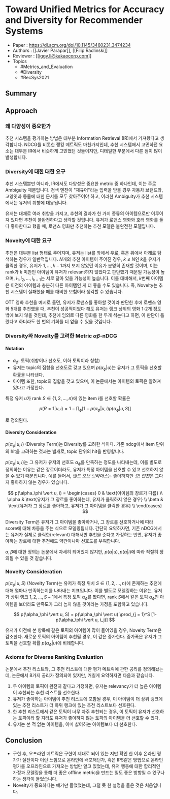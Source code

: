 # Toward Unified Metrics for Accuracy and Diversity for Recommender Systems

- Paper : <https://dl.acm.org/doi/10.1145/3460231.3474234>
- Authors : [[Javier Parapar]], [[Filip Radlinski]]
- Reviewer : [[iggy.ll@kakaocorp.com]]
- Topics
  - #Metrics_and_Evaluation
  - #Diversity
  - #RecSys2021

## Summary

## Approach

### 왜 다양성이 중요한가

추천 시스템을 평가하는 방법은 대부분 Information Retrieval (IR)에서 가져왔다고 생각합니다. NDCG를 비롯한 랭킹 메트릭도 마찬가지인데, 추천 시스템에서 고민하던 요소는 대부분 IR에서 비슷하게 고민했던 것들이지만, 디테일한 부분에서 다른 점이 많이 발생합니다.

### Diversity에 대한 대한 요구

추천 시스템뿐만 아니라, IR에서도 다양성은 중요한 metric 중 하나인데, 이는 주로 Ambiguity 때문입니다. 검색 엔진이 "재규어"라는 입력을 받을 경우 자동차 브랜드와, 고양잇과 동물에 대한 문서를 모두 찾아주어야 하고, 이러한 Ambiguity가 추천 시스템에서는 유저의 취향에 대응됩니다.

유저는 대체로 여러 취향을 가지고, 추천의 결과가 한 가지 종류의 아이템으로만 이루어져 있다면 추천이 불완전하다고 생각할 것입니다. 유저가 로맨스 영화와 호러 영화를 둘 다 좋아한다고 했을 때, 로맨스 영화만 추천하는 추천 모델은 불완전한 모델입니다.

### Novelty에 대한 요구

추천은 대부분 list 형태로 주어지며, 유저는 list를 좌에서 우로, 혹은 위에서 아래로 탐색하는 경우가 일반적입니다. $N$개의 추천 아이템이 주어진 경우, $k \leq N$인 $k$을 유저가 클릭한 경우, 유저가 $1, \dots, k-1$까지 보지 않았던 이유가 분명히 존재할 것이며, 이는 rank가 $k$ 미만인 아이템이 유저가 relevant하지 않았다고 판단했기 때문일 가능성이 높으며, $i_1, i_2, \dots, i_{k-1}$는 서로 닮아 있을 가능성이 높습니다. 이를 대비해서, $k$번째 아이템은 이전의 아이템과 충분히 다른 아이템인 게 더 좋을 수도 있습니다. 즉, Novelty는 추천 시스템이 실패했을 때를 대비한 보험이라 생각할 수 있습니다.

OTT 영화 추천을 예시로 들면, 유저가 로맨스를 좋아할 것이라 판단한 후에 로맨스 영화 5개를 추천했을 때, 추천이 성공적이었다 해도 유저는 랭크 상위의 영화 1-2개 정도밖에 보지 않을 것인데, 추천에 임의로 다른 영화를 한 두개 섞는다고 하면, 이 판단이 틀렸다고 하더라도 한 번의 기회를 더 얻을 수 있을 것입니다.

### Diversity와 Novelty를 고려한 Metric $\alpha\beta$-nDCG

#### Notation

- $\alpha_\phi$: 토픽(취향이나 선호도, 이하 토픽이라 칭함)
- 유저는 topic의 집합을 선호도로 갖고 있으며 $p(\alpha_\phi \vert u)$는 유저가 그 토픽을 선호할 확률을 나타낸다.
- 아이템 또한, topic의 집합을 갖고 있으며, 이 논문에서는 아이템의 토픽은 알려져 있다고 가정한다.

특정 유저 $u$가 rank $S \in \{1, 2, \dots, n\}$에 있는 item $i$를 선호할 확률은

$$
p(R=1  \vert u, i) = 1  -  \prod_{\phi} [1  - p(\alpha_\phi  \vert u, i) p(\alpha_\phi  \vert u, S)]
$$

로 정의된다.

#### Diversity Consideration

$p(\alpha_\phi  \vert u, i)$ (Diversity Term)는 Diversity를 고려한 식이다. 기존 ndcg에서 item 단위의 hit을 고려하는 것과는 별개로, topic 단위의 hit을 반영합니다.

$p(\alpha_\phi \vert u, i)$는 그 유저가 유저의 선호도 $\alpha_\phi$를 만족하는 정도를 나타내는데, 이를 별도로 정의하는 이유는 같은 장르이더라도, 유저가 특정 아이템을 선호할 수 있고 선호하지 않을 수 있기 때문입니다. 예를 들어서, *밴드 오브 브라더스*는 좋아하지만 *오! 인천*은 그다지 좋아하지 않는 경우가 있습니다.

$$
p(\alpha_\phi  \vert u, i) = \begin{cases}
0 & \text{아이템의 장르가 다름}  \\
\alpha & \text{유저가 그 장르를 좋아하는데, 유저가 클릭하지 않은 경우}  \\
\beta & \text{유저가 그 장르를 좋아하고, 유저가 그 아이템을 클릭한 경우}  \\
\end{cases}
$$

Diversity Term은 유저가 그 아이템을 좋아하거나, 그 장르를 선호하거나에 따라 score에 대해 차등을 주는 식으로 모델링됩니다. 간단히 요약하자면, 기존 nDCG에서는 유저가 실제로 클릭한(relevant) 대해서만 추천을 준다고 가정하는 반면, 유저가 좋아하는 장르에 대한 추천에도 약간이나마 선호도를 부여합니다.

$\alpha, \beta$에 대한 정의는 논문에서 자세히 되어있지 않지만, $p(\alpha \vert u), p(\alpha \vert i)$에 따라 적절히 정의될 수 있을 것 같습니다.

### Novelty Consideration

$p(\alpha_\phi  \vert u, S)$ (Novelty Term)는 유저가 특정 위치 $S\in \{1, 2, \dots, n\}$에 존재하는 추천에 대해 얼마나 만족하는지를 나타내는 지표입니다. 이를 별도로 모델링하는 이유는, 유저가 상위 랭크 $1, 2, \dots, S-1$에서 특정 토픽 $\alpha_\phi$를 봤다면, rank $S$에서 같은 토픽 $\alpha_\phi$인 아이템을 보더라도 만족도가 그리 높지 않을 것이라는 가정을 포함하고 있습니다.

$$
  p(\alpha_\phi  \vert u, S) = p(\alpha_\phi  \vert u)  \prod_{j = 1}^S [1-p(\alpha_\phi  \vert u, i_j)]
$$

유저가 이전에 본 항목에 같은 토픽의 아이템이 많이 들어있을 경우, Novelty Term은 감소한다. 새로운 토픽의 아이템이 추천될 경우, 이 값은 증가한다. 증가폭은 유저가 그 토픽을 선호할 확률 $p(\alpha_\phi \vert u)$에 비례합니다.

### Axioms for Diverse Ranking Evaluation

논문에서 추천 리스트와, 그 추천 리스트에 대한 평가 메트릭에 관한 공리를 정의해놨는데, 논문에서 8가지 공리가 정의되어 있지만, 거칠게 요약하자면 다음과 같습니다.

1. 두 아이템의 토픽이 완전히 같다고 가정하면, 유저는 relevancy가 더 높은 아이템이 추천되는 추천 리스트를 선호한다.
2. 유저가 좋아하는 아이템이 추천 리스트에 포함될 경우, 이 아이템이 더 상위 랭크에 있는 추천 리스트가 더 하위 랭크에 있는 추천 리스트보다 선호된다.
3. 한 추천 리스트에서 같은 토픽이 너무 자주 추천되는 경우, 이 토픽이 유저가 선호하는 토픽이라 할 지라도 유저가 좋아하지 않는 토픽의 아이템을 더 선호할 수 있다.
4. 유저는 본 적 없는 아이템을, 이미 싫어하는 아이템보다 더 선호한다.

## Conclusion

- 구현 후, 오프라인 메트릭은 구현이 제대로 되어 있는 지만 확인 한 이후 온라인 평가가 실전이다 이런 느낌으로 온라인에 배포해던가, 혹은 IPS같은 방법으로 온라인 평가를 오프라인으로 가져오는 방법만 알고 있었는데, 유저 행동에 대한 합리적인 가정과 모델링을 통해 더 좋은 offline metric을 만드는 일도 좋은 방향일 수 있구나 하는 생각이 들었습니다.
- Novelty가 중요하다는 얘기만 들었었는데, 그럴 듯 한 설명을 들은 것은 처음입니다.
